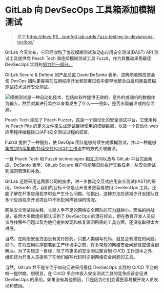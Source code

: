 # GitLab 向 DevSecOps 工具箱添加模糊测试

> 原文:[https://devo PS . com/git lab-adds-fuzz-testing-to-devsecops-toolbox/](https://devops.com/gitlab-adds-fuzz-testing-to-devsecops-toolbox/)

GitLab 今天宣布，它已经收购了协议模糊测试和动态应用安全测试(DAST) API 测试工具提供商 Peach Tech 和连续模糊测试工具 Fuzzit，作为其推动采用最佳 DevSecOps 实践的[努力的一部分。](http://www.globenewswire.com/news-release/2020/06/11/2046908/0/en/GitLab-Acquires-Peach-Tech-and-Fuzzit-to-Expand-its-DevSecOps-Offering.html)

GitLab Secure & Defend 的产品总监 David DeSanto 表示，这两项收购应该会使 DevOps 团队更容易在应用程序开发和部署过程中更早地整合白盒和黑盒模糊测试技术进行安全测试。

![](../Images/cc7a6037349e5eab2e365e93e3788c48.png)模糊测试是一种自动化技术，包括向软件提供无效的、意外的或随机的数据作为输入，然后对其进行监控以查看发生了什么——例如，是否出现崩溃或内存泄漏。

Peach Tech 添加了 Peach Fuzzer，这是一个自动化的安全测试平台，它使用称为 Peach Pits 的定义文件来生成测试目标使用的模糊数据，以及一个自动化 web 应用程序编程接口(API)安全测试过程的框架。

Fuzzit 提供了一种服务，使 DevOps 团队能够持续生成模糊测试，并以一种能够[集成到持续集成/持续交付(CI/CD)工作流](https://devops.com/gitlab-releases-massive-update-to-ci-cd-platform/)中的方式关联崩溃。

一旦 Peach Tech 和 Fuzzit technologies 相互之间以及与 GitLab 平台完全集成，DeSanto 表示，GitLab Secure 客户将能够自动执行无数任务，从安全测试到漏洞管理和补救。

GitLab 还将采用这两家公司的技术，进一步推动交互式应用安全测试(IAST)的采用。DeSanto 说，我们的目标不仅是让开发者更容易使用 DevSecOps 工具，还能了解在开发应用程序时会产生什么问题。他指出，这种方法应该减少开发团队在多个应用程序开发项目中不断犯同样错误的情况。

网络安全测试越左移，长期人手不足的网络安全团队的压力就越小。面临的挑战是，虽然大多数组织都认识到了 DevSecOps 的潜在好处，但在教育开发人员应该寻找哪些问题以及为他们提供发现和修复漏洞所需的工具方面，还没有取得太大进展。

当然，在网络安全方面没有灵丹妙药。只要人类编写代码，就总会有潜在的问题。然而，在将应用程序部署到生产环境中之前，许多常规的网络安全问题就应该得到解决。为了实现这一目标，除了将更多的安全测试整合到 CI/CD 工作流中之外，组织还为开发人员提供了在他们编写代码时识别网络安全问题的工具。

当然，GitLab 并不是专注于如何促进采用最佳 DevSecOps 实践的 CI/CD 平台的唯一提供商。很明显，在 CI/CD 平台中嵌入安全测试工具的竞争应该会促进 DevSecOps 的采用，如果没有其他原因，只是因为它们变得更容易被开发人员发现和使用。